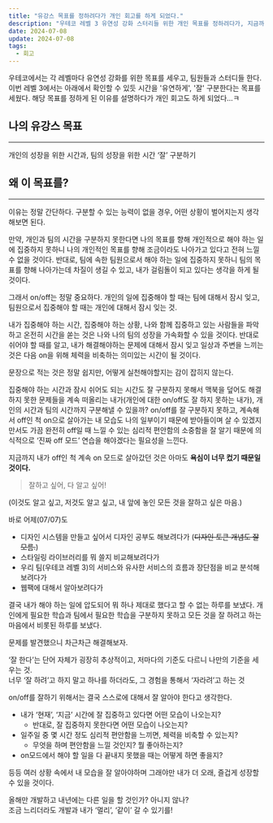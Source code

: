 ```yaml
---
title: "유강스 목표를 정하려다가 개인 회고를 하게 되었다."
description: "우테코 레벨 3 유연성 강화 스터리들 위한 개인 목표를 정하려다가, 지금까지의 내 모습에 대한 약간의 회고를 하게 되었다... 블로그 글을 노리고 한 것은 아니었지만 쓰다보니 어? 그냥 이 글 블로그에 올려버려야지 생각하게 됨 ㅎ"
date: 2024-07-08
update: 2024-07-08
tags:
  - 회고
---
```


우테코에서는 각 레벨마다 유연성 강화를 위한 목표를 세우고, 팀원들과 스터디들 한다. 이번 레벨 3에서는 아래에서 확인할 수 있듯 시간을 '유연하게', '잘' 구분한다는 목표를 세웠다. 해당 목표를 정하게 된 이유를 설명하다가 개인 회고도 하게 되었다...ㅋ

## 나의 유강스 목표

---

개인의 성장을 위한 시간과, 팀의 성장을 위한 시간 ‘잘’ 구분하기

## 왜 이 목표를?

---

이유는 정말 간단하다. 구분할 수 있는 능력이 없을 경우, 어떤 상황이 벌어지는지 생각해보면 된다.

만약, 개인과 팀의 시간을 구분하지 못한다면 나의 목표를 향해 개인적으로 해야 하는 일에 집중하지 못하니 나의 개인적인 목표를 향해 조금이라도 나아가고 있다고 전혀 느낄 수 없을 것이다. 반대로, 팀에 속한 팀원으로서 해야 하는 일에 집중하지 못하니 팀의 목표를 향해 나아가는데 차질이 생길 수 있고, 내가 걸림돌이 되고 있다는 생각을 하게 될 것이다.

그래서 on/off는 정말 중요하다. 개인의 일에 집중해야 할 때는 팀에 대해서 잠시 잊고, 팀원으로서 집중해야 할 때는 개인에 대해서 잠시 잊는 것.

내가 집중해야 하는 시간, 집중해야 하는 상황, 나와 함께 집중하고 있는 사람들을 파악하고 온전히 시간을 쏟는 것은 나와 나의 팀의 성장을 가속화할 수 있을 것이다. 반대로 쉬어야 할 때를 알고, 내가 해결해야하는 문제에 대해서 잠시 잊고 일상과 주변을 느끼는 것은 다음 on을 위해 체력을 비축하는 의미있는 시간이 될 것이다.

문장으로 적는 것은 정말 쉽지만, 어떻게 실천해야할지는 감이 잡히지 않는다.

집중해야 하는 시간과 잠시 쉬어도 되는 시간도 잘 구분하지 못해서 맥북을 덮어도 해결하지 못한 문제들을 계속 떠올리는 내가(개인에 대한 on/off도 잘 하지 못하는 내가), 개인의 시간과 팀의 시간까지 구분해낼 수 있을까? on/off를 잘 구분하지 못하고, 계속해서 off인 척 on으로 살아가는 내 모습도 나의 일부이기 때문에 받아들이며 살 수 있겠지만서도 가끔 완전히 off일 때 느낄 수 있는 심리적 편안함의 소중함을 잘 알기 때문에 의식적으로 ‘진짜 off 모드’ 연습을 해야겠다는 필요성을 느낀다.

지금까지 내가 off인 척 계속 on 모드로 살아갔던 것은 아마도 **욕심이 너무 컸기 때문일 것이다.**

> 잘하고 싶어, 다 알고 싶어!

(이것도 알고 싶고, 저것도 알고 싶고, 내 앞에 놓인 모든 것을 잘하고 싶은 마음.)

바로 어제(07/07)도

- 디자인 시스템을 만들고 싶어서 디자인 공부도 해보려다가 (~~디자인 토큰 개념도 잘 모름.~~)
- 스타일링 라이브러리를 뭐 쓸지 비교해보려다가
- 우리 팀(우테코 레벨 3)의 서비스와 유사한 서비스의 흐름과 장단점을 비교 분석해보려다가
- 웹팩에 대해서 알아보려다가

결국 내가 해야 하는 일에 압도되어 뭐 하나 제대로 했다고 할 수 없는 하루를 보냈다. 개인에게 필요한 학습과 팀에서 필요한 학습을 구분하지 못하고 모든 것을 잘 하려고 하는 마음에서 비롯된 하루를 보냈다.

문제를 발견했으니 차근차근 해결해보자.

‘잘 한다’는 단어 자체가 굉장히 추상적이고, 저마다의 기준도 다르니 나만의 기준을 세우는 것.  
너무 ‘잘 하려’고 하지 말고 하나를 하더라도, 그 경험을 통해서 ‘자라려’고 하는 것

on/off를 잘하기 위해서는 결국 스스로에 대해서 잘 알아야 한다고 생각한다.

- 내가 ‘현재’, ‘지금’ 시간에 잘 집중하고 있다면 어떤 모습이 나오는지?
  - 반대로, 잘 집중하지 못한다면 어떤 모습이 나오는지?
- 일주일 중 몇 시간 정도 심리적 편안함을 느끼면, 체력을 비축할 수 있는지?
  - 무엇을 하며 편안함을 느낄 것인지? 뭘 좋아하는지?
- on모드에서 해야 할 일을 다 끝내지 못했을 때는 어떻게 하면 좋을지?

등등 여러 상황 속에서 내 모습을 잘 알아야하며 그래야만 내가 더 오래, 즐겁게 성장할 수 있을 것이다.

올해만 개발하고 내년에는 다른 일을 할 것인가? 아니지 않나?  
조금 느리더라도 개발과 내가 ‘멀리’, ‘같이’ 갈 수 있기를!
